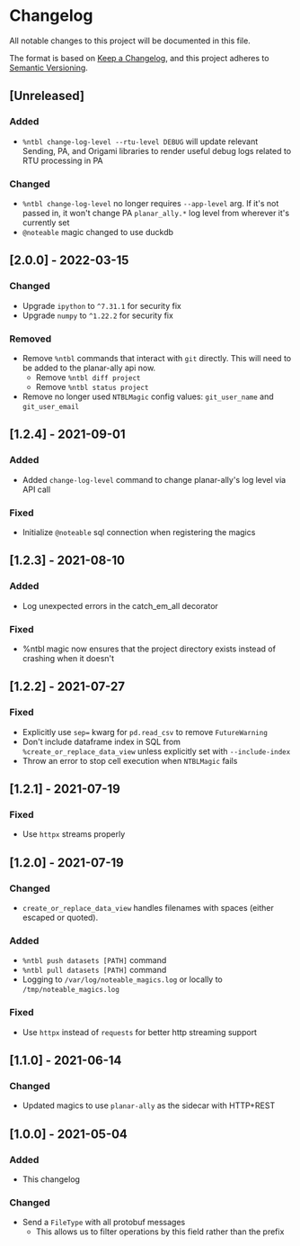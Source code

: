 # Changelog
All notable changes to this project will be documented in this file.

The format is based on [Keep a Changelog](https://keepachangelog.com/en/1.0.0/),
and this project adheres to [Semantic Versioning](https://semver.org/spec/v2.0.0.html).

## [Unreleased]
### Added
- `%ntbl change-log-level --rtu-level DEBUG` will update relevant Sending, PA, and Origami libraries to render useful debug logs related to RTU processing in PA

### Changed
- `%ntbl change-log-level` no longer requires `--app-level` arg. If it's not passed in, it won't change PA `planar_ally.*` log level from wherever it's currently set
- `@noteable` magic changed to use duckdb

## [2.0.0] - 2022-03-15
### Changed
- Upgrade `ipython` to `^7.31.1` for security fix
- Upgrade `numpy` to `^1.22.2` for security fix

### Removed
- Remove `%ntbl` commands that interact with `git` directly. This will need to be added to the planar-ally api now. 
  - Remove `%ntbl diff project`
  - Remove `%ntbl status project`
- Remove no longer used `NTBLMagic` config values: `git_user_name` and `git_user_email`

## [1.2.4] - 2021-09-01
### Added
- Added `change-log-level` command to change planar-ally's log level via API call

### Fixed
- Initialize `@noteable` sql connection when registering the magics

## [1.2.3] - 2021-08-10
### Added
- Log unexpected errors in the catch_em_all decorator

### Fixed
- %ntbl magic now ensures that the project directory exists instead of crashing when it doesn't

## [1.2.2] - 2021-07-27
### Fixed
- Explicitly use `sep=` kwarg for `pd.read_csv` to remove `FutureWarning`
- Don't include dataframe index in SQL from `%create_or_replace_data_view` unless explicitly set with `--include-index`
- Throw an error to stop cell execution when `NTBLMagic` fails

## [1.2.1] - 2021-07-19
### Fixed
- Use `httpx` streams properly

## [1.2.0] - 2021-07-19
### Changed
- `create_or_replace_data_view` handles filenames with spaces (either escaped or
  quoted).

### Added
- `%ntbl push datasets [PATH]` command
- `%ntbl pull datasets [PATH]` command
- Logging to `/var/log/noteable_magics.log` or locally to `/tmp/noteable_magics.log`

### Fixed
- Use `httpx` instead of `requests` for better http streaming support

## [1.1.0] - 2021-06-14
### Changed
- Updated magics to use `planar-ally` as the sidecar with HTTP+REST

## [1.0.0] - 2021-05-04
### Added
- This changelog

### Changed
- Send a `FileType` with all protobuf messages
    - This allows us to filter operations by this field rather than the prefix
